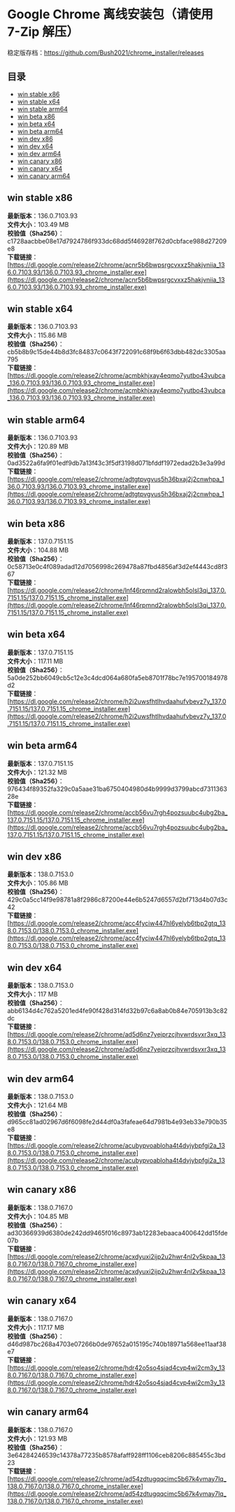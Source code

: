 # Google Chrome 离线安装包（请使用 7-Zip 解压）
稳定版存档：<https://github.com/Bush2021/chrome_installer/releases>

## 目录
* [win stable x86](https://github.com/Bush2021/chrome_installer?tab=readme-ov-file#win-stable-x86)
* [win stable x64](https://github.com/Bush2021/chrome_installer?tab=readme-ov-file#win-stable-x64)
* [win stable arm64](https://github.com/Bush2021/chrome_installer?tab=readme-ov-file#win-stable-arm64)
* [win beta x86](https://github.com/Bush2021/chrome_installer?tab=readme-ov-file#win-beta-x86)
* [win beta x64](https://github.com/Bush2021/chrome_installer?tab=readme-ov-file#win-beta-x64)
* [win beta arm64](https://github.com/Bush2021/chrome_installer?tab=readme-ov-file#win-beta-arm64)
* [win dev x86](https://github.com/Bush2021/chrome_installer?tab=readme-ov-file#win-dev-x86)
* [win dev x64](https://github.com/Bush2021/chrome_installer?tab=readme-ov-file#win-dev-x64)
* [win dev arm64](https://github.com/Bush2021/chrome_installer?tab=readme-ov-file#win-dev-arm64)
* [win canary x86](https://github.com/Bush2021/chrome_installer?tab=readme-ov-file#win-canary-x86)
* [win canary x64](https://github.com/Bush2021/chrome_installer?tab=readme-ov-file#win-canary-x64)
* [win canary arm64](https://github.com/Bush2021/chrome_installer?tab=readme-ov-file#win-canary-arm64)

## win stable x86
**最新版本**：136.0.7103.93  
**文件大小**：103.49 MB  
**校验值（Sha256）**：c1728aacbbe08e17d7924786f933dc68dd5f46928f762d0cbface988d27209e8  
**下载链接**：[https://dl.google.com/release2/chrome/acnr5b6bwpsrgcvxxz5hakjvniia_136.0.7103.93/136.0.7103.93_chrome_installer.exe](https://dl.google.com/release2/chrome/acnr5b6bwpsrgcvxxz5hakjvniia_136.0.7103.93/136.0.7103.93_chrome_installer.exe)  

## win stable x64
**最新版本**：136.0.7103.93  
**文件大小**：115.86 MB  
**校验值（Sha256）**：cb5b8b9c15de44b8d3fc84837c0643f722091c68f9b6f63dbb482dc3305aa795  
**下载链接**：[https://dl.google.com/release2/chrome/acmbkhjxay4eqmo7yutbo43vubca_136.0.7103.93/136.0.7103.93_chrome_installer.exe](https://dl.google.com/release2/chrome/acmbkhjxay4eqmo7yutbo43vubca_136.0.7103.93/136.0.7103.93_chrome_installer.exe)  

## win stable arm64
**最新版本**：136.0.7103.93  
**文件大小**：120.89 MB  
**校验值（Sha256）**：0ad3522a6fa9f01edf9db7a13f43c3f5df3198d071bfddf1972edad2b3e3a99d  
**下载链接**：[https://dl.google.com/release2/chrome/adtgtpvgvus5h36bxaj2j2cnwhpa_136.0.7103.93/136.0.7103.93_chrome_installer.exe](https://dl.google.com/release2/chrome/adtgtpvgvus5h36bxaj2j2cnwhpa_136.0.7103.93/136.0.7103.93_chrome_installer.exe)  

## win beta x86
**最新版本**：137.0.7151.15  
**文件大小**：104.88 MB  
**校验值（Sha256）**：0c58713e0c4f089adad12d7056998c269478a87fbd4856af3d2ef4443cd8f367  
**下载链接**：[https://dl.google.com/release2/chrome/lnf46rpmnd2ralowbh5olsl3qi_137.0.7151.15/137.0.7151.15_chrome_installer.exe](https://dl.google.com/release2/chrome/lnf46rpmnd2ralowbh5olsl3qi_137.0.7151.15/137.0.7151.15_chrome_installer.exe)  

## win beta x64
**最新版本**：137.0.7151.15  
**文件大小**：117.11 MB  
**校验值（Sha256）**：5a0de252bb6049cb5c12e3c4dcd064a680fa5eb8701f78bc7e195700184978d2  
**下载链接**：[https://dl.google.com/release2/chrome/h2i2uwsfhtlhvdaahufvbevz7y_137.0.7151.15/137.0.7151.15_chrome_installer.exe](https://dl.google.com/release2/chrome/h2i2uwsfhtlhvdaahufvbevz7y_137.0.7151.15/137.0.7151.15_chrome_installer.exe)  

## win beta arm64
**最新版本**：137.0.7151.15  
**文件大小**：121.32 MB  
**校验值（Sha256）**：976434f89352fa329c0a5aae31ba6750404980d4b9999d3799abcd731136328e  
**下载链接**：[https://dl.google.com/release2/chrome/accb56vu7rgh4pozsuubc4ubg2ba_137.0.7151.15/137.0.7151.15_chrome_installer.exe](https://dl.google.com/release2/chrome/accb56vu7rgh4pozsuubc4ubg2ba_137.0.7151.15/137.0.7151.15_chrome_installer.exe)  

## win dev x86
**最新版本**：138.0.7153.0  
**文件大小**：105.86 MB  
**校验值（Sha256）**：429c0a5cc14f9e98781a8f2986c87200e44e6b5247d6557d2bf713d4b07d3c42  
**下载链接**：[https://dl.google.com/release2/chrome/acc4fyciw447hl6yelyb6tbp2gtq_138.0.7153.0/138.0.7153.0_chrome_installer.exe](https://dl.google.com/release2/chrome/acc4fyciw447hl6yelyb6tbp2gtq_138.0.7153.0/138.0.7153.0_chrome_installer.exe)  

## win dev x64
**最新版本**：138.0.7153.0  
**文件大小**：117 MB  
**校验值（Sha256）**：abb6134d4c762a5201ed4fe90f428d314fd32b97c6a8ab0b84e705913b3c82dc  
**下载链接**：[https://dl.google.com/release2/chrome/ad5d6nz7yejprzcjhvwrdsvxr3xq_138.0.7153.0/138.0.7153.0_chrome_installer.exe](https://dl.google.com/release2/chrome/ad5d6nz7yejprzcjhvwrdsvxr3xq_138.0.7153.0/138.0.7153.0_chrome_installer.exe)  

## win dev arm64
**最新版本**：138.0.7153.0  
**文件大小**：121.64 MB  
**校验值（Sha256）**：d965cc81ad02967d6f6098fe2d44df0a3fafeae64d7981b4e93eb33e790b35e8  
**下载链接**：[https://dl.google.com/release2/chrome/acubypvoabloha4t4dvjybpfgi2a_138.0.7153.0/138.0.7153.0_chrome_installer.exe](https://dl.google.com/release2/chrome/acubypvoabloha4t4dvjybpfgi2a_138.0.7153.0/138.0.7153.0_chrome_installer.exe)  

## win canary x86
**最新版本**：138.0.7167.0  
**文件大小**：104.85 MB  
**校验值（Sha256）**：ad30366939d6380de242dd9465f016c8973ab12283ebaaca400642dd15fde07b  
**下载链接**：[https://dl.google.com/release2/chrome/acxdyuxi2ijp2u2hwr4nl2v5kpaa_138.0.7167.0/138.0.7167.0_chrome_installer.exe](https://dl.google.com/release2/chrome/acxdyuxi2ijp2u2hwr4nl2v5kpaa_138.0.7167.0/138.0.7167.0_chrome_installer.exe)  

## win canary x64
**最新版本**：138.0.7167.0  
**文件大小**：117.17 MB  
**校验值（Sha256）**：d46d987bc268a4703e07266b0de97652a015195c740b18971a568ee11aaf38e7  
**下载链接**：[https://dl.google.com/release2/chrome/hdr42o5so4sjad4cvp4wi2cm3y_138.0.7167.0/138.0.7167.0_chrome_installer.exe](https://dl.google.com/release2/chrome/hdr42o5so4sjad4cvp4wi2cm3y_138.0.7167.0/138.0.7167.0_chrome_installer.exe)  

## win canary arm64
**最新版本**：138.0.7167.0  
**文件大小**：121.93 MB  
**校验值（Sha256）**：3e64284246539c14378a77235b8578afaff928ff1106ceb8206c885455c3bd23  
**下载链接**：[https://dl.google.com/release2/chrome/ad54zdtugqqcimc5b67k4vmay7lq_138.0.7167.0/138.0.7167.0_chrome_installer.exe](https://dl.google.com/release2/chrome/ad54zdtugqqcimc5b67k4vmay7lq_138.0.7167.0/138.0.7167.0_chrome_installer.exe)  


